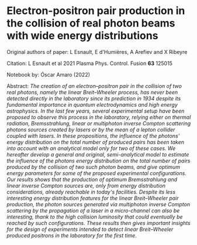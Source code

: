 # Electron-positron pair production in the collision of real photon beams with wide energy distributions

Original authors of paper: L Esnault, E d'Humières, A Arefiev and X Ribeyre

Citation: L Esnault et al 2021 Plasma Phys. Control. Fusion __63__ 125015

Notebook by: Óscar Amaro (2022)

Abstract: _The creation of an electron–positron pair in the collision of two real photons, namely the linear Breit–Wheeler process, has never been detected directly in the laboratory since its prediction in 1934 despite its fundamental importance in quantum electrodynamics and high energy astrophysics. In the last few years, several experimental setup have been proposed to observe this process in the laboratory, relying either on thermal radiation, Bremsstrahlung, linear or multiphoton inverse Compton scattering photons sources created by lasers or by the mean of a lepton collider coupled with lasers. In these propositions, the influence of the photons' energy distribution on the total number of produced pairs has been taken into account with an analytical model only for two of these cases. We hereafter develop a general and original, semi-analytical model to estimate the influence of the photons energy distribution on the total number of pairs produced by the collision of two such photon beams, and give optimum energy parameters for some of the proposed experimental configurations. Our results shows that the production of optimum Bremsstrahlung and linear inverse Compton sources are, only from energy distribution considerations, already reachable in today's facilities. Despite its less interesting energy distribution features for the linear Breit–Wheeler pair production, the photon sources generated via multiphoton inverse Compton scattering by the propagation of a laser in a micro-channel can also be interesting, thank to the high collision luminosity that could eventually be reached by such configurations. These results then gives important insights for the design of experiments intended to detect linear Breit–Wheeler produced positrons in the laboratory for the first time._
